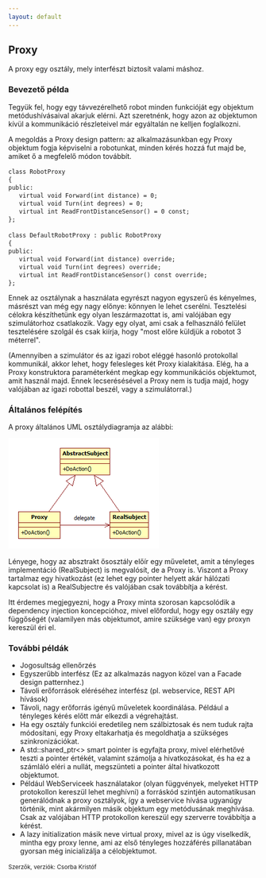 ```yaml
---
layout: default
---
```


## Proxy

A proxy egy osztály, mely interfészt biztosít valami máshoz.

### Bevezető példa

Tegyük fel, hogy egy távvezérelhető robot minden funkcióját egy objektum metódushívásaival akarjuk elérni. Azt szeretnénk, hogy azon az objektumon kívül a kommunikáció részleteivel már egyáltalán ne kelljen foglalkozni.

A megoldás a Proxy design pattern: az alkalmazásunkban egy Proxy objektum fogja képviselni a robotunkat, minden kérés hozzá fut majd be, amiket ő a megfelelő módon továbbít.

	class RobotProxy
	{
	public:
	   virtual void Forward(int distance) = 0;
	   virtual void Turn(int degrees) = 0;
	   virtual int ReadFrontDistanceSensor() = 0 const;
	};
	
	class DefaultRobotProxy : public RobotProxy
	{
	public:
	   virtual void Forward(int distance) override;
	   virtual void Turn(int degrees) override;
	   virtual int ReadFrontDistanceSensor() const override;
	};


Ennek az osztálynak a használata egyrészt nagyon egyszerű és kényelmes, másrészt van még egy nagy előnye: könnyen le lehet cserélni. Tesztelési célokra készíthetünk egy olyan leszármazottat is, ami valójában egy szimulátorhoz csatlakozik. Vagy egy olyat, ami csak a felhasználó felület tesztelésére szolgál és csak kiírja, hogy "most előre küldjük a robotot 3 méterrel".

(Amennyiben a szimulátor és az igazi robot eléggé hasonló protokollal kommunikál, akkor lehet, hogy felesleges két Proxy kialakítása. Elég, ha a Proxy konstruktora paraméterként megkap egy kommunikációs objektumot, amit használ majd. Ennek lecserésésével a Proxy nem is tudja majd, hogy valójában az igazi robottal beszél, vagy a szimulátorral.)

### Általános felépítés

A proxy általános UML osztálydiagramja az alábbi:

![](image/Proxy.png)

Lényege, hogy az absztrakt ősosztály előír egy műveletet, amit a tényleges implementáció (RealSubject) is megvalósít, de a Proxy is. Viszont a Proxy tartalmaz egy hivatkozást (ez lehet egy pointer helyett akár hálózati kapcsolat is) a RealSubjectre és valójában csak továbbítja a kérést.

Itt érdemes megjegyezni, hogy a Proxy minta szorosan kapcsolódik a dependency injection koncepcióhoz, mivel előfordul, hogy egy osztály egy függőségét (valamilyen más objektumot, amire szüksége van) egy proxyn kereszül éri el. 

### További példák

  * Jogosultság ellenőrzés
  * Egyszerűbb interfész (Ez az alkalmazás nagyon közel van a Facade design patternhez.)
  * Távoli erőforrások eléréséhez interfész (pl. webservice, REST API hívások)
  * Távoli, nagy erőforrás igényű műveletek koordinálása. Például a tényleges kérés előtt már elkezdi a végrehajtást.
  * Ha egy osztály funkciói eredetileg nem szálbiztosak és nem tuduk rajta módosítani, egy Proxy eltakarhatja és megoldhatja a szükséges szinkronizációkat.
  * A std::shared_ptr<> smart pointer is egyfajta proxy, mivel elérhetővé teszti a pointer értékét, valamint számolja a hivatkozásokat, és ha ez a számláló eléri a nullát, megszünteti a pointer által hivatkozott objektumot.
  * Például WebServiceek használatakor (olyan függvények, melyeket HTTP protokollon kereszül lehet meghívni) a forráskód szintjén automatikusan generálódnak a proxy osztályok, így a webservice hívása ugyanúgy történik, mint akármilyen másik objektum egy metódusának meghívása. Csak az valójában HTTP protokollon kereszül egy szerverre továbbítja a kérést.
  * A lazy initialization másik neve virtual proxy, mivel az is úgy viselkedik, mintha egy proxy lenne, ami az első tényleges hozzáférés pillanatában gyorsan még inicializálja a célobjektumot.

<small>Szerzők, verziók: Csorba Kristóf</small>
